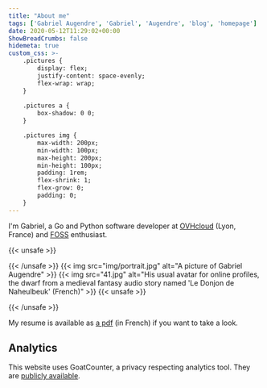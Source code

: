 ```yaml
---
title: "About me"
tags: ['Gabriel Augendre', 'Gabriel', 'Augendre', 'blog', 'homepage']
date: 2020-05-12T11:29:02+00:00
ShowBreadCrumbs: false
hidemeta: true
custom_css: >-
    .pictures {
        display: flex;
        justify-content: space-evenly;
        flex-wrap: wrap;
    }
  
    .pictures a {
        box-shadow: 0 0;
    }

    .pictures img {
        max-width: 200px;
        min-width: 100px;
        max-height: 200px;
        min-height: 100px;
        padding: 1rem;
        flex-shrink: 1;
        flex-grow: 0;
        padding: 0;
    }
---
```

I'm Gabriel, a Go and Python software developer at [OVHcloud](https://www.ovhcloud.com/) (Lyon, France) and [FOSS](https://en.wikipedia.org/wiki/Free_and_open-source_software) enthusiast.

{{< unsafe >}}
<p class="pictures">
{{< /unsafe >}}
{{< img src="img/portrait.jpg" alt="A picture of Gabriel Augendre" >}}
{{< img src="41.jpg" alt="His usual avatar for online profiles, the dwarf from a medieval fantasy audio story named 'Le Donjon de Naheulbeuk' (French)" >}}
{{< unsafe >}}
</p>
{{< /unsafe >}}

My resume is available as [a pdf](https://cv-gabriel.augendre.info) (in French) if you want to take a look.

## Analytics
This website uses GoatCounter, a privacy respecting analytics tool. They are [publicly available](https://gc.gabnotes.org).

